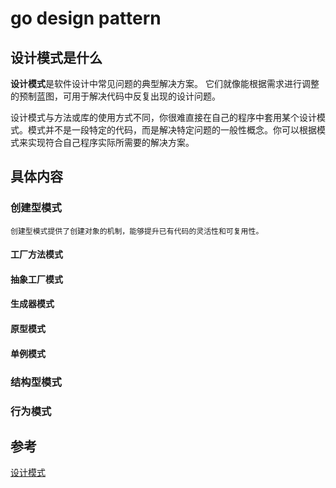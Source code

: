 # go design pattern

## 设计模式是什么
**设计模式**是软件设计中常见问题的典型解决方案。
它们就像能根据需求进行调整的预制蓝图，可用于解决代码中反复出现的设计问题。

设计模式与方法或库的使用方式不同，你很难直接在自己的程序中套用某个设计模式。模式并不是一段特定的代码，而是解决特定问题的一般性概念。你可以根据模式来实现符合自己程序实际所需要的解决方案。

## 具体内容
### 创建型模式
    创建型模式提供了创建对象的机制，能够提升已有代码的灵活性和可复用性。
#### 工厂方法模式

#### 抽象工厂模式
#### 生成器模式
#### 原型模式
#### 单例模式

### 结构型模式
#### 

### 行为模式

## 参考
[设计模式](https://refactoringguru.cn/design-patterns)